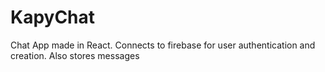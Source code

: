 # KapyChat
Chat App made in React. Connects to firebase for user authentication and creation. Also stores messages 
